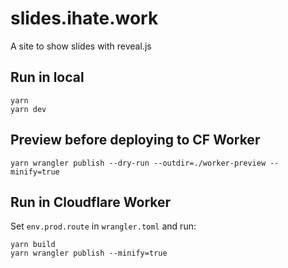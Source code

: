 # slides.ihate.work

A site to show slides with reveal.js

## Run in local

```
yarn
yarn dev
```

## Preview before deploying to CF Worker

```
yarn wrangler publish --dry-run --outdir=./worker-preview --minify=true
```

## Run in Cloudflare Worker

Set `env.prod.route` in `wrangler.toml` and run:

```
yarn build
yarn wrangler publish --minify=true
```
